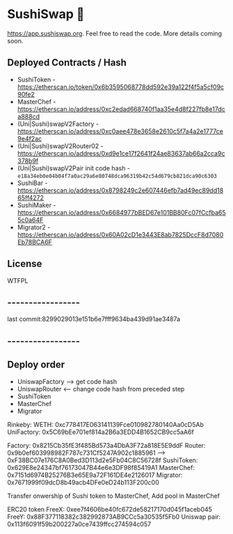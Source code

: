 # SushiSwap 🍣

https://app.sushiswap.org. Feel free to read the code. More details coming soon.

## Deployed Contracts / Hash

- SushiToken - https://etherscan.io/token/0x6b3595068778dd592e39a122f4f5a5cf09c90fe2
- MasterChef - https://etherscan.io/address/0xc2edad668740f1aa35e4d8f227fb8e17dca888cd
- (Uni|Sushi)swapV2Factory - https://etherscan.io/address/0xc0aee478e3658e2610c5f7a4a2e1777ce9e4f2ac
- (Uni|Sushi)swapV2Router02 - https://etherscan.io/address/0xd9e1ce17f2641f24ae83637ab66a2cca9c378b9f
- (Uni|Sushi)swapV2Pair init code hash - `e18a34eb0e04b04f7a0ac29a6e80748dca96319b42c54d679cb821dca90c6303`
- SushiBar - https://etherscan.io/address/0x8798249c2e607446efb7ad49ec89dd1865ff4272
- SushiMaker - https://etherscan.io/address/0x6684977bBED67e101BB80Fc07fCcfba655c0a64F
- Migrator2 - https://etherscan.io/address/0x60A02cD1e3443E8ab7825DccF8d7080Eb78BCA6F

## License

WTFPL

## -----------------
last commit:8299029013e151b6e7fff9634ba439d91ae3487a
## -----------------

## Deploy order
* UniswapFactory --> get code hash
* UniswapRouter <-- change code hash from preceded step
* SushiToken
* MasterChef
* Migrator

Rinkeby:
WETH: 0xc778417E063141139Fce010982780140Aa0cD5Ab
UniFactory: 0x5C69bEe701ef814a2B6a3EDD4B1652CB9cc5aA6f

Factory: 0x8215Cb35fE3f485Bd573a4DbA3F72a818E5E9ddF
Router: 0x9b0ef603998982F787c731Cf5247A902c1885961 --> 0xF38BC07e176C8A0Bed3D113d2e5Fb04C8C56728f
SushiToken: 0x629E8e24347bf76173047B44e6e3DF98f85419A1
MasterChef: 0x7151d6974B25276B3e65E9a72F161DE4e2126017
Migrator: 0x7671999f09dcD8b49acb4DFe0eD24b113F200c00

Transfer onwership of Sushi token to MasterChef,
Add pool in MasterChef

ERC20 token
FreeX: 0xee7f4606be40fc672de58217170d045f1aceb045
FreeY: 0x88F377118382c382992873AB9CCc5a30535f5Fb0
Uniswap pair: 0x113f6091f59b200227a0ce7439ffcc274594c057